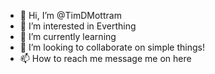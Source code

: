- 👋 Hi, I’m @TimDMottram
- 👀 I’m interested in Everthing
- 🌱 I’m currently learning
- 💞️ I’m looking to collaborate on simple things!
- 📫 How to reach me message me on here

<!---
TimDMottram/TimDMottram is a ✨ special ✨ repository because its `README.md` (this file) appears on your GitHub profile.
You can click the Preview link to take a look at your changes.
--->
